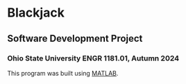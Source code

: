 # Blackjack
## Software Development Project
### Ohio State University ENGR 1181.01, Autumn 2024
This program was built using [MATLAB](https://www.mathworks.com/products/matlab.html).
